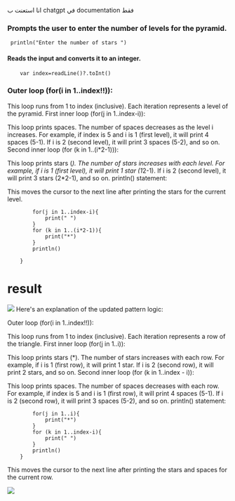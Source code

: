 انا استعنت ب chatgpt في documentation فقط
### Prompts the user to enter the number of levels for the pyramid.
``` println("Enter the number of stars ")```
#### Reads the input and converts it to an integer.

```   
    var index=readLine()?.toInt()
```
### Outer loop (for(i in 1..index!!)):

This loop runs from 1 to index (inclusive). Each iteration represents a level of the pyramid.
First inner loop (for(j in 1..index-i)):

This loop prints spaces. The number of spaces decreases as the level i increases.
For example, if index is 5 and i is 1 (first level), it will print 4 spaces (5-1). If i is 2 (second level), it will print 3 spaces (5-2), and so on.
Second inner loop (for (k in 1..(i*2-1))):

This loop prints stars (*). The number of stars increases with each level.
For example, if i is 1 (first level), it will print 1 star (1*2-1). If i is 2 (second level), it will print 3 stars (2*2-1), and so on.
println() statement:

This moves the cursor to the next line after printing the stars for the current level.

``` for(i in 1..index!!){
        for(j in 1..index-i){
            print(" ")
        }
        for (k in 1..(i*2-1)){
            print("*")
        }
        println()

    }
```
# result
<img src="https://github.com/user-attachments/assets/a036f8bd-b334-4b57-9495-a28082c2ed0b" />
Here's an explanation of the updated pattern logic:

Outer loop (for(i in 1..index!!)):


This loop runs from 1 to index (inclusive). Each iteration represents a row of the triangle.
First inner loop (for(j in 1..i)):

This loop prints stars (*). The number of stars increases with each row.
For example, if i is 1 (first row), it will print 1 star. If i is 2 (second row), it will print 2 stars, and so on.
Second inner loop (for (k in 1..index - i)):

This loop prints spaces. The number of spaces decreases with each row.
For example, if index is 5 and i is 1 (first row), it will print 4 spaces (5-1). If i is 2 (second row), it will print 3 spaces (5-2), and so on.
println() statement:

```  for(i in 1..index!!){
        for(j in 1..i){
            print("*")
        }
        for (k in 1..index-i){
            print(" ")
        }
        println()
    }
```

This moves the cursor to the next line after printing the stars and spaces for the current row.


<img src="https://github.com/user-attachments/assets/d533a16f-afc0-49f5-8b51-d97bf60c013f" />


